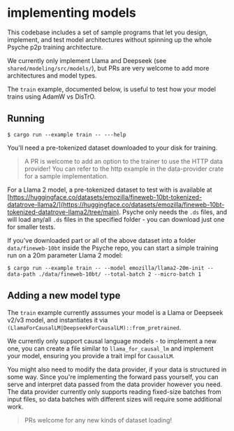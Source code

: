# implementing models

This codebase includes a set of sample programs that let you design, implement, and test model architectures without spinning up the whole Psyche p2p training architecture.

We currently only implement Llama and Deepseek (see `shared/modeling/src/models/`), but PRs are very welcome to add more architectures and model types.

The `train` example, documented below, is useful to test how your model trains using AdamW vs DisTrO.

## Running

`$ cargo run --example train -- ---help`

You'll need a pre-tokenized dataset downloaded to your disk for training.

> A PR is welcome to add an option to the trainer to use the HTTP data provider! You can refer to the http example in the data-provider crate for a sample implementation.

For a Llama 2 model, a pre-tokenized dataset to test with is available at [https://huggingface.co/datasets/emozilla/fineweb-10bt-tokenized-datatrove-llama2/](https://huggingface.co/datasets/emozilla/fineweb-10bt-tokenized-datatrove-llama2/tree/main).
Psyche only needs the `.ds` files, and will load any/all `.ds` files in the specified folder - you can download just one for smaller tests.

If you've downloaded part or all of the above dataset into a folder `data/fineweb-10bt` inside the Psyche repo, you can start a simple training run on a 20m parameter Llama 2 model:

`$ cargo run --example train -- --model emozilla/llama2-20m-init --data-path ./data/fineweb-10bt/ --total-batch 2 --micro-batch 1`

## Adding a new model type

The `train` example currently asssumes your model is a Llama or Deepseek v2/v3 model, and instantiates it via `(LlamaForCausalLM|DeepseekForCausalLM)::from_pretrained`.

We currently only support causal language models - to implement a new one, you can create a file similar to `llama_for_causal_lm` and implement your model, ensuring you provide a trait impl for `CausalLM`.

You might also need to modify the data provider, if your data is structured in some way.
Since you're implementing the forward pass yourself, you can serve and interpret data passed from the data provider however you need.
The data provider currently only supports reading fixed-size batches from input files, so data batches with different sizes will require some additional work.

> PRs welcome for any new kinds of dataset loading!
